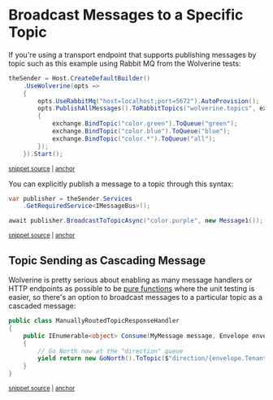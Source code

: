 # Broadcast Messages to a Specific Topic

If you're using a transport endpoint that supports publishing messages by topic
such as this example using Rabbit MQ from the Wolverine tests:

<!-- snippet: sample_binding_topics_and_topic_patterns_to_queues -->
<a id='snippet-sample_binding_topics_and_topic_patterns_to_queues'></a>
```cs
theSender = Host.CreateDefaultBuilder()
    .UseWolverine(opts =>
    {
        opts.UseRabbitMq("host=localhost;port=5672").AutoProvision();
        opts.PublishAllMessages().ToRabbitTopics("wolverine.topics", exchange =>
        {
            exchange.BindTopic("color.green").ToQueue("green");
            exchange.BindTopic("color.blue").ToQueue("blue");
            exchange.BindTopic("color.*").ToQueue("all");
        });
    }).Start();
```
<sup><a href='https://github.com/JasperFx/wolverine/blob/main/src/Transports/RabbitMQ/Wolverine.RabbitMQ.Tests/send_by_topics.cs#L24-L38' title='Snippet source file'>snippet source</a> | <a href='#snippet-sample_binding_topics_and_topic_patterns_to_queues' title='Start of snippet'>anchor</a></sup>
<!-- endSnippet -->

You can explicitly publish a message to a topic through this syntax:

<!-- snippet: sample_send_to_topic -->
<a id='snippet-sample_send_to_topic'></a>
```cs
var publisher = theSender.Services
    .GetRequiredService<IMessageBus>();

await publisher.BroadcastToTopicAsync("color.purple", new Message1());
```
<sup><a href='https://github.com/JasperFx/wolverine/blob/main/src/Transports/RabbitMQ/Wolverine.RabbitMQ.Tests/send_by_topics.cs#L72-L79' title='Snippet source file'>snippet source</a> | <a href='#snippet-sample_send_to_topic' title='Start of snippet'>anchor</a></sup>
<!-- endSnippet -->

## Topic Sending as Cascading Message

Wolverine is pretty serious about enabling as many message handlers or HTTP endpoints as possible to be [pure functions](https://en.wikipedia.org/wiki/Pure_function)
where the unit testing is easier, so there's an option to broadcast messages to a particular topic as a cascaded message:

<!-- snippet: sample_cascaded_to_topic_message -->
<a id='snippet-sample_cascaded_to_topic_message'></a>
```cs
public class ManuallyRoutedTopicResponseHandler
{
    public IEnumerable<object> Consume(MyMessage message, Envelope envelope)
    {
        // Go North now at the "direction" queue
        yield return new GoNorth().ToTopic($"direction/{envelope.TenantId}");
    }
}
```
<sup><a href='https://github.com/JasperFx/wolverine/blob/main/src/Samples/DocumentationSamples/CascadingSamples.cs#L175-L186' title='Snippet source file'>snippet source</a> | <a href='#snippet-sample_cascaded_to_topic_message' title='Start of snippet'>anchor</a></sup>
<!-- endSnippet -->
